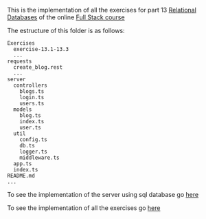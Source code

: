This is the implementation of all the exercises for part 13 [Relational Databases](https://fullstackopen.com/en/part13) of the online [Full Stack course](https://fullstackopen.com/en/)

The estructure of this folder is as follows:

```
Exercises
  exercise-13.1-13.3
  ...
requests
  create_blog.rest
  ...
server
  controllers
    blogs.ts
    login.ts
    users.ts
  models
    blog.ts
    index.ts
    user.ts
  util
    config.ts
    db.ts
    logger.ts
    middleware.ts
  app.ts
  index.ts
README.md
...
```

To see the implementation of the server using sql database go [here](./server/)

To see the implementation of all the exercises go [here](./Exercises/)